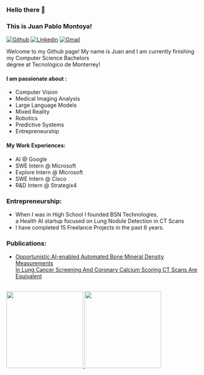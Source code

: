 ### Hello there 👋 
### This is Juan Pablo Montoya!

[![Github](https://img.shields.io/badge/-Github-000?style=flat&logo=Github&logoColor=white)](https://github.com/JuanPabloMontoya271)
[![Linkedin](https://img.shields.io/badge/-LinkedIn-blue?style=flat&logo=Linkedin&logoColor=white)](https://www.linkedin.com/in/Juan-Pablo-Montoya-Estevez/)
[![Gmail](https://img.shields.io/badge/-Gmail-c14438?style=flat&logo=Gmail&logoColor=white)](mailto:juanpablomontoyae@gmail.com)

Welcome to my Github page! My name is Juan and I am currently finishing my Computer Science Bachelors<br> degree at Tecnológico de Monterrey! 

#### I am passionate about : 
- Computer Vision
- Medical Imaging Analysis
- Large Language Models
- Mixed Reality
- Robotics
- Predictive Systems
- Entrepreneurship
#### My Work Experiences:
- AI @ Google 
- SWE Intern @ Microsoft
- Explore Intern @ Microsoft
- SWE Intern @ Cisco
- R&D Intern @ Strategix4
### Entrepreneurship:
- When I was in High School I founded BSN Technologies,<br>
  a Health AI startup focused on Lung Nodule Detection in CT Scans
- I have completed 15 Freelance Projects in the past 6 years.
### Publications:
 
- <a href="https://pubmed.ncbi.nlm.nih.gov/37214544/">Opportunistic AI-enabled Automated Bone Mineral Density Measurements<br> 
In Lung Cancer Screening And Coronary Calcium Scoring CT Scans Are Equivalent</a> 

<br>
<div>
<a href="https://github.com/JuanPabloMontoya271" >
  <img height= 200 src="https://github-readme-stats.vercel.app/api?username=JuanPabloMontoya271&show_icons=true&theme=react" />
</a>
<a href="https://github.com/JuanPabloMontoya271">
  <img height= 200 src="https://github-readme-stats.vercel.app/api/top-langs/?username=JuanPabloMontoya271&layout=compact&theme=react" />
</a>
</div>
